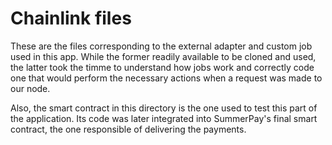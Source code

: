 # Chainlink files

These are the files corresponding to the external adapter and custom job used in this app. While the former readily available to be cloned and used, the latter took the timme to understand how jobs work and correctly code one that would perform the necessary actions when a request was made to our node.

Also, the smart contract in this directory is the one used to test this part of the application. Its code was later integrated into SummerPay's final smart contract, the one responsible of delivering the payments.